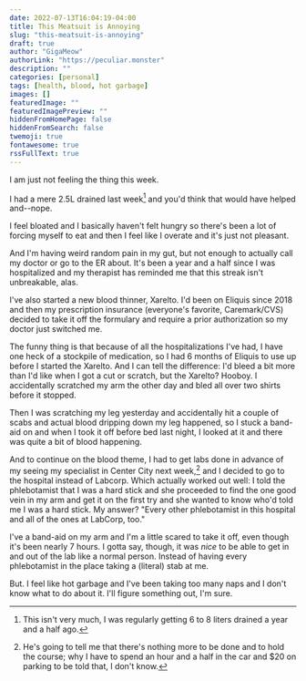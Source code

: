 ```yaml
---
date: 2022-07-13T16:04:19-04:00
title: This Meatsuit is Annoying
slug: "this-meatsuit-is-annoying"
draft: true
author: "GigaMeow"
authorLink: "https://peculiar.monster"
description: ""
categories: [personal]
tags: [health, blood, hot garbage]
images: []
featuredImage: ""
featuredImagePreview: ""
hiddenFromHomePage: false
hiddenFromSearch: false
twemoji: true
fontawesome: true
rssFullText: true
---
```

I am just not feeling the thing this week.

I had a mere 2.5L drained last week[^1] and you'd think that would have helped and--nope.

I feel bloated and I basically haven't felt hungry so there's been a lot of forcing myself to eat and then I feel like I overate and it's just not pleasant.

And I'm having weird random pain in my gut, but not enough to actually call my doctor or go to the ER about. It's been a year and a half since I was hospitalized and my therapist has reminded me that this streak isn't unbreakable, alas.

I've also started a new blood thinner, Xarelto. I'd been on Eliquis since 2018 and then my prescription insurance (everyone's favorite, Caremark/CVS) decided to take it off the formulary and require a prior authorization so my doctor just switched me.

The funny thing is that because of all the hospitalizations I've had, I have one heck of a stockpile of medication, so I had 6 months of Eliquis to use up before I started the Xarelto. And I can tell the difference: I'd bleed a bit more than I'd like when I got a cut or scratch, but the Xarelto? Hooboy. I accidentally scratched my arm the other day and bled all over two shirts before it stopped.

Then I was scratching my leg yesterday and accidentally hit a couple of scabs and actual blood dripping down my leg happened, so I stuck a band-aid on and when I took it off before bed last night, I looked at it and there was quite a bit of blood happening.

And to continue on the blood theme, I had to get labs done in advance of my seeing my specialist in Center City next week,[^2] and I decided to go to the hospital instead of Labcorp. Which actually worked out well: I told the phlebotamist that I was a hard stick and she proceeded to find the one good vein in my arm and get it on the first try and she wanted to know who'd told me I was a hard stick. My answer? "Every other phlebotamist in this hospital and all of the ones at LabCorp, too."

I've a band-aid on my arm and I'm a little scared to take it off, even though it's been nearly 7 hours. I gotta say, though, it was *nice* to be able to get in and out of the lab like a normal person. Instead of having every phlebotamist in the place taking a (literal) stab at me.

But. I feel like hot garbage and I've been taking too many naps and I don't know what to do about it. I'll figure something out, I'm sure.

[^1]: This isn't very much, I was regularly getting 6 to 8 liters drained a year and a half ago.
[^2]: He's going to tell me that there's nothing more to be done and to hold the course; why I have to spend an hour and a half in the car and $20 on parking to be told that, I don't know.
